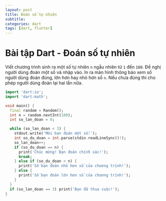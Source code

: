 ```yaml
---
layout: post
title: Đoán số tự nhiên
subtitle: 
categories: dart
tags: [dart, flutter]
---
```


# Bài tập Dart - Đoán số tự nhiên

Viết chương trình sinh ra một số tự nhiên `n` ngẫu nhiên từ `1` đến `100`. Đề nghị người dùng đoán một số và nhập vào. In ra màn hình thông báo xem số người dùng đoán đúng, lớn hơn hay nhỏ hơn số `n`. Nếu chưa đúng thì cho phép người dùng đoán lại hai lần nữa.

```dart
import 'dart:io';
import 'dart:math';

void main() {
  final random = Random();
  int n = random.nextInt(100);
  int so_lan_doan = 0;

  while (so_lan_doan < 3) {
    stdout.write('Mời bạn đoán một số:');
    int so_du_doan = int.parse(stdin.readLineSync()!);
    so_lan_doan++;
    if (so_du_doan == n) {
      print('Chúc mừng! Bạn đoán chính xác!');
      break;
    } else if (so_du_doan < n) {
      print('Số bạn đoán nhỏ hơn số của chương trình!');
    } else {
      print('Số bạn đoán lớn hơn số của chương trình!');
    }
  }
  if (so_lan_doan == 3) print('Bạn đã thua cuộc!');
}
```
